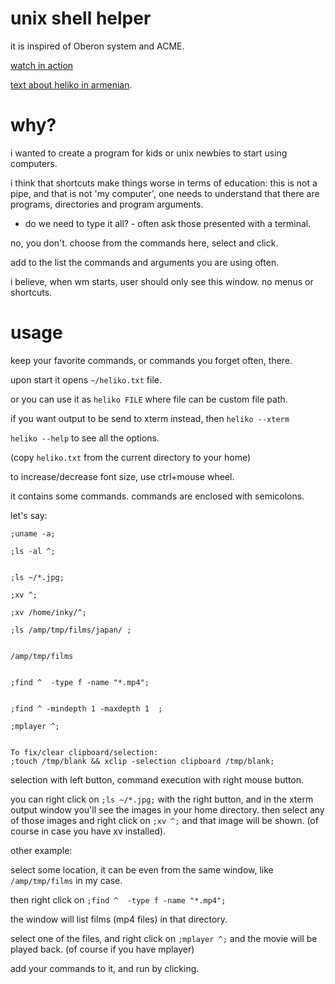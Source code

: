 # unix shell helper

it is inspired of Oberon system and ACME.

[watch in action](https://toobnix.org/w/41mCUgh13MrmPKjVsFRiMS)

[text about heliko in armenian](https://norayr.am/weblog/2025/03/14/27581431/).

# why?

i wanted to create a program for kids or unix newbies to start using computers.

i think that shortcuts make things worse in terms of education: this is not a pipe, and that is not 'my computer', one needs to understand that there are programs, directories and program arguments.

- do we need to type it all? - often ask those presented with a terminal.

no, you don't. choose from the commands here, select and click.

add to the list the commands and arguments you are using often.

i believe, when wm starts, user should only see this window. no menus or shortcuts.

# usage

keep your favorite commands, or commands you forget often, there.

upon start it opens `~/heliko.txt` file.

or you can use it as `heliko FILE` where file can be custom file path.

if you want output to be send to xterm instead, then `heliko --xterm`

`heliko --help` to see all the options.

(copy `heliko.txt` from the current directory to your home)

to increase/decrease font size, use ctrl+mouse wheel.

it contains some commands. commands are enclosed with semicolons.

let's say:

```
;uname -a;

;ls -al ^;


;ls ~/*.jpg;

;xv ^;

;xv /home/inky/^;

;ls /amp/tmp/films/japan/ ;


/amp/tmp/films


;find ^  -type f -name "*.mp4";


;find ^ -mindepth 1 -maxdepth 1  ;

;mplayer ^;


To fix/clear clipboard/selection:
;touch /tmp/blank && xclip -selection clipboard /tmp/blank;
```


selection with left button, command execution with right mouse button.

you can right click on `;ls ~/*.jpg;` with the right button, and in the xterm output window you'll see the images in your home directory.
then select any of those images and right click on `;xv ^;` and that image will be shown. (of course in case you have xv installed).

other example:

select some location, it can be even from the same window, like `/amp/tmp/films` in my case.

then right click on `;find ^  -type f -name "*.mp4";`

the window will list films (mp4 files) in that directory.

select one of the files, and right click on `;mplayer ^;` and the movie will be played back. (of course if you have mplayer)

add your commands to it, and run by clicking.
